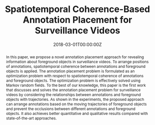 ---
title: "Spatiotemporal Coherence-Based Annotation Placement for Surveillance Videos"
authors:
- admin
- Chien-Yu Chiou
- Chun-Rong Huang
- Pau-Choo Chung
- Wei-Yun Huang
date: "2018-03-01T00:00:00Z"
publishDate: "2018-03-01T00:00:00Z"
publication_types: ["2"]
publication: "*IEEE Transactions on Circuits and Systems for Video Technology, vol. 28, no. 3*"
publication_short: "*IEEE T-CSVT*"
doi: 10.1109/TCSVT.2016.2629340

abstract: "In this paper, we propose a novel annotation placement approach for revealing information about foreground objects in surveillance videos. To arrange positions of annotations, spatiotemporal coherence between annotations and foreground objects is applied. The annotation placement problem is formulated as an optimization problem with respect to spatiotemporal coherence of annotations and foreground objects. The optimization problem is effectively solved using Markov random fields. To the best of our knowledge, this paper is the first work that discusses and solves the annotation placement problem for surveillance videos by considering the relationships between annotations and foreground objects with trajectories. As shown in the experiments, the proposed approach can arrange annotations based on the moving trajectories of foreground objects and prevent the occlusions between different annotations and foreground objects. It also achieves better quantitative and qualitative results compared with state-of-the-art approaches."
summary: "This paper presents a novel annotation placement method for surveillance videos that treats the problem as an optimization of spatiotemporal coherence between annotations and foreground objects, effectively solving it with Markov random fields to prevent occlusions and achieve superior results compared to state-of-the-art approaches."

tags:
- Video Annotation
- Spatiotemporal Coherence
- Video Surveillance
- Markov Random Fields
featured: true

url_pdf: 'https://ieeexplore.ieee.org/document/7744579'
url_code: ''
url_dataset: ''
url_poster: ''
url_project: ''
url_slides: ''
url_source: ''
url_video: ''

image:
  caption: ''
  focal_point: 'Smart'
  preview_only: false

projects: []
slides: ""
---